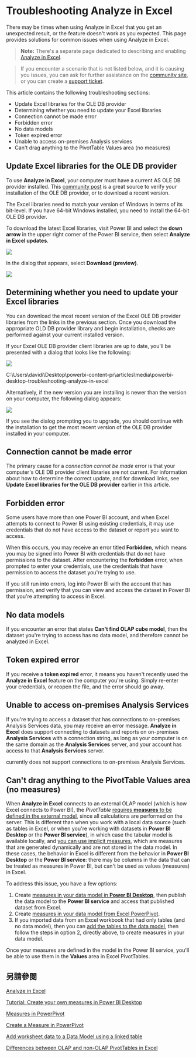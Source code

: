 <properties
   pageTitle="Troubleshooting Analyze in Excel"
   description="Solutions to common issues for Analyze in Excel"
   services="powerbi"
   documentationCenter=""
   authors="davidiseminger"
   manager="mblythe"
   backup=""
   editor=""
   tags=""
   qualityFocus=""
   qualityDate=""/>

<tags
   ms.service="powerbi"
   ms.devlang="NA"
   ms.topic="article"
   ms.tgt_pltfrm="NA"
   ms.workload="powerbi"
   ms.date="09/27/2016"
   ms.author="davidi"/>

# Troubleshooting Analyze in Excel

There may be times when using Analyze in Excel that you get an unexpected result, or the feature doesn't work as you expected. This page provides solutions for common issues when using Analyze in Excel.

> <bpt id="p1">**</bpt>Note:<ept id="p1">**</ept> There's a separate page dedicated to describing and enabling <bpt id="p2">[</bpt>Analyze in Excel<ept id="p2">](powerbi-service-analyze-in-excel.md)</ept>.

> If you encounter a scenario that is not listed below, and it is causing you issues, you can ask for further assistance on the <bpt id="p1">[</bpt>community site<ept id="p1">](http://community.powerbi.com/)</ept>, or you can create a <bpt id="p2">[</bpt>support ticket<ept id="p2">](https://powerbi.microsoft.com/support/)</ept>.

This article contains the following troubleshooting sections:

-   Update Excel libraries for the OLE DB provider
-   Determining whether you need to update your Excel libraries
-   Connection cannot be made error
-   Forbidden error
-   No data models
-   Token expired error
-   Unable to access on-premises Analysis services
-   Can't drag anything to the PivotTable Values area (no measures)


## Update Excel libraries for the OLE DB provider
To use <bpt id="p1">**</bpt>Analyze in Excel<ept id="p1">**</ept>, your computer must have a current AS OLE DB provider installed. This <bpt id="p1">[</bpt>community post<ept id="p1">](http://community.powerbi.com/t5/Service/Analyze-in-Excel-Initialization-of-the-data-source-failed/m-p/30837#M8081)</ept> is a great source to verify your installation of the OLE DB provider, or to download a recent version.

The Excel libraries need to match your version of Windows in terms of its bit-level. If you have 64-bit Windows installed, you need to install the 64-bit OLE DB provider.

To download the latest Excel libraries, visit Power BI and select the <bpt id="p1">**</bpt>down arrow<ept id="p1">**</ept> in the upper right corner of the Power BI service, then select <bpt id="p2">**</bpt>Analyze in Excel updates<ept id="p2">**</ept>.

![](media/powerbi-desktop-troubleshooting-analyze-in-excel/tshoot-analyze-excel_1.png)

In the dialog that appears, select <bpt id="p1">**</bpt>Download (preview)<ept id="p1">**</ept>.

![](media/powerbi-desktop-troubleshooting-analyze-in-excel/tshoot-analyze-excel_2.png)

## Determining whether you need to update your Excel libraries
You can download the most recent version of the Excel OLE DB provider libraries from the links in the previous section. Once you download the appropriate OLD DB provider library and begin installation, checks are performed against your current installed version.

If your Excel OLE DB provider client libraries are up to date, you'll be presented with a dialog that looks like the following:

![](media/powerbi-desktop-troubleshooting-analyze-in-excel/troubleshoot-analyze-excel_3.png)

C:\Users\davidi\Desktop\powerbi-content-pr\articles\media\powerbi-desktop-troubleshooting-analyze-in-excel

Alternatively, if the new version you are installing is newer than the version on your computer, the following dialog appears:

![](media/powerbi-desktop-troubleshooting-analyze-in-excel/troubleshoot-analyze-excel_2.png)

If you see the dialog prompting you to upgrade, you should continue with the installation to get the most recent version of the OLE DB provider installed in your computer.

## Connection cannot be made error
The primary cause for a <bpt id="p1">*</bpt>connection cannot be made<ept id="p1">*</ept> error is that your computer's OLE DB provider client libraries are not current. For information about how to determine the correct update, and for download links, see <bpt id="p1">**</bpt>Update Excel libraries for the OLE DB provider<ept id="p1">**</ept> earlier in this article.

## Forbidden error
Some users have more than one Power BI account, and when Excel attempts to connect to Power BI using existing credentials, it may use credentials that do not have access to the dataset or report you want to access.

When this occurs, you may  receive an error titled <bpt id="p1">**</bpt>Forbidden<ept id="p1">**</ept>, which means you may be signed into Power BI with credentials that do not have permissions to the dataset. After encountering the <bpt id="p1">**</bpt>forbidden<ept id="p1">**</ept> error, when prompted to enter your credentials, use the credentials that have permission to access the dataset you're trying to use.

If you still run into errors, log into Power BI with the account that has permission, and verify that you can view and access the dataset in Power BI that you're attempting to access in Excel.

## No data models
If you encounter an error that states <bpt id="p1">**</bpt>Can't find OLAP cube model<ept id="p1">**</ept>, then the dataset you're trying to access has no data model, and therefore cannot be analyzed in Excel.

## Token expired error
If you receive a <bpt id="p1">**</bpt>token expired<ept id="p1">**</ept> error, it means you haven't recently used the <bpt id="p2">**</bpt>Analyze in Excel<ept id="p2">**</ept> feature on the computer you're using. Simply re-enter your credentials, or reopen the file, and the error should go away.

## Unable to access on-premises Analysis Services
If you're trying to access a dataset that has connections to on-premises Analysis Services data, you may receive an error message. <bpt id="p1">**</bpt>Analyze in Excel<ept id="p1">**</ept> does support connecting to datasets and reports on on-premises <bpt id="p2">**</bpt>Analysis Services<ept id="p2">**</ept> with a connection string, as long as your computer is on the same domain as the <bpt id="p3">**</bpt>Analysis Services<ept id="p3">**</ept> server, and your account has access to that <bpt id="p4">**</bpt>Analysis Services<ept id="p4">**</ept> server.

currently does not support connections to on-premises Analysis Services.

## Can't drag anything to the PivotTable Values area (no measures)

When <bpt id="p1">**</bpt>Analyze in Excel<ept id="p1">**</ept> connects to an external OLAP model (which is how Excel connects to Power BI), the <bpt id="p2">*</bpt>PivotTable<ept id="p2">*</ept> <bpt id="p3">[</bpt>requires <bpt id="p4">**</bpt>measures<ept id="p4">**</ept> to be defined in the external model<ept id="p3">](https://support.microsoft.com/kb/234700)</ept>, since all calculations are performed on the server. This is different than when you work with a local data source (such as tables in Excel, or when you're working with datasets in <bpt id="p1">**</bpt>Power BI Desktop<ept id="p1">**</ept> or the <bpt id="p2">**</bpt>Power BI service<ept id="p2">**</ept>), in which case the tabular model is available locally, and <bpt id="p3">[</bpt>you can use implicit measures<ept id="p3">](https://msdn.microsoft.com/library/gg399077.aspx)</ept>, which are measures that are generated dynamically and are not stored in the data model. In these cases, the behavior in Excel is different from the behavior in <bpt id="p1">**</bpt>Power BI Desktop<ept id="p1">**</ept> or the <bpt id="p2">**</bpt>Power BI service<ept id="p2">**</ept>: there may be columns in the data that can be treated as measures in Power BI, but can't be used as values (measures) in Excel.

To address this issue, you have a few options:

1.  Create <bpt id="p1">[</bpt>measures in your data model in <bpt id="p2">**</bpt>Power BI Desktop<ept id="p2">**</ept><ept id="p1">](powerbi-desktop-tutorial-create-measures.md)</ept>, then publish the data model to the <bpt id="p3">**</bpt>Power BI service<ept id="p3">**</ept> and access that published dataset from Excel.
2.  Create <bpt id="p1">[</bpt>measures in your data model from Excel PowerPivot<ept id="p1">](https://support.office.com/article/Create-a-Measure-in-Power-Pivot-d3cc1495-b4e5-48e7-ba98-163022a71198)</ept>.
3.  If you imported data from an Excel workbook that had only tables (and no data model), then you can <bpt id="p1">[</bpt>add the tables to the data model<ept id="p1">](https://support.office.com/article/Add-worksheet-data-to-a-Data-Model-using-a-linked-table-d3665fc3-99b0-479d-ba09-a37640f5be42)</ept>, then follow the steps in option 2, directly above, to create measures in your data model.

Once your measures are defined in the model in the Power BI service, you'll be able to use them in the <bpt id="p1">**</bpt>Values<ept id="p1">**</ept> area in Excel PivotTables.



## 另請參閱  

[Analyze in Excel](powerbi-service-analyze-in-excel.md)

[Tutorial: Create your own measures in Power BI Desktop](powerbi-desktop-tutorial-create-measures.md)

[Measures in PowerPivot](https://msdn.microsoft.com/library/gg399077.aspx)

[Create a Measure in PowerPivot](https://support.office.com/article/Create-a-Measure-in-Power-Pivot-d3cc1495-b4e5-48e7-ba98-163022a71198)

[Add worksheet data to a Data Model using a linked table](https://support.office.com/article/Add-worksheet-data-to-a-Data-Model-using-a-linked-table-d3665fc3-99b0-479d-ba09-a37640f5be42)

[Differences between OLAP and non-OLAP PivotTables in Excel](https://support.microsoft.com/kb/234700)
